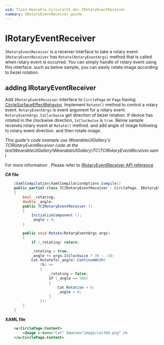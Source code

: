 ```yaml
---
uid: Tizen.Wearable.CircularUI.doc.IRotaryEventReceiver
summary: IRotaryEventReceiver guide
---
```


# IRotaryEventReceiver
`IRotaryEventReceiver` is a receiver interface to take a rotary event. `IRotaryEventReceiver` has `Rotate(RotaryEventArgs)` method that is called when rotary event is occurred. You can simply handle of rotary event using this interface. such as below sample, you can easily rotate image according to bezel rotation.

## adding IRotaryEventReceiver
Add `IRotaryEventReceiver` interface to `CirclePage` or `Page` having [CircleSurfaceEffectBehavior](xref:Tizen.Wearable.CircularUI.doc.CircleSurfaceEffectBehavior). Implement `Rotate()` method to control a rotary event. `RotaryEventArgs` is event argument for a rotary event.
`RotaryEventArgs.IsClockwise` get direction of bezel rotation. If device has rotated in the clockwise direction, `IsClockwise` is `true`.
Below sample receives rotary event at `Rotate()` method. and add angle of image following to rotary event direction. and then rotate image.

_This guide's code example use WearableUIGallery's TCIRotaryEventReceiver code at the test\WearableUIGallery\WearableUIGallery\TC\TCIRotaryEventReceiver.xaml_

For more information . Please refer to [IRotaryEventReceiver API reference](https://samsung.github.io/Tizen.CircularUI/api/Tizen.Wearable.CircularUI.Forms.IRotaryEventReceiver.html)

**C# file**
```cs
    [XamlCompilation(XamlCompilationOptions.Compile)]
    public partial class TCIRotaryEventReceiver : CirclePage, IRotaryEventReceiver
    {
        bool _rotating;
        double _angle;
        public TCIRotaryEventReceiver ()
        {
            InitializeComponent ();
            _angle = 0;
        }

        public void Rotate(RotaryEventArgs args)
        {
            if (_rotating) return;

            _rotating = true;
            _angle += args.IsClockwise ? 30 : -30;
            Cat.RotateTo(_angle).ContinueWith(
                (b) =>
                {
                    _rotating = false;
                    if (_angle == 360)
                    {
                        Cat.Rotation = 0;
                        _angle = 0;
                    }
                });
        }
    }
```

**XAML file**
```xml
    <w:CirclePage.Content>
        <Image x:Name="Cat" Source="image/cat360.png" />
    </w:CirclePage.Content>
```

